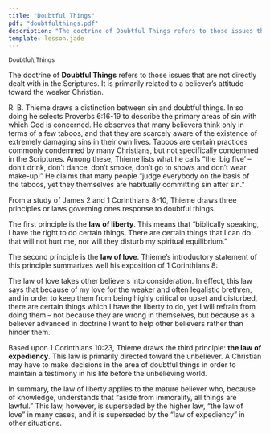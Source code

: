 ```yaml
---
title: "Doubtful Things"
pdf: "doubtfulthings.pdf"
description: "The doctrine of Doubtful Things refers to those issues that are not directly dealt with in the Scriptures. It is primarily related to the believer's attitude toward the weaker Christian."
template: lesson.jade
---
```



<sup>Doubtful\\ Things</sup>

The doctrine of **Doubtful Things** refers to those issues that are not
directly dealt with in the Scriptures. It is primarily related to a
believer’s attitude toward the weaker Christian.

R. B. Thieme draws a distinction between sin and doubtful things. In so
doing he selects Proverbs 6:16-19 to describe the primary areas of sin
with which God is concerned. He observes that many believers think only
in terms of a few taboos, and that they are scarcely aware of the
existence of extremely damaging sins in their own lives. Taboos are
certain practices commonly condemned by many Christians, but not
specifically condemned in the Scriptures. Among these, Thieme lists what
he calls “the ‘big five’ – don’t drink, don’t dance, don’t smoke, don’t
go to shows and don’t wear make-up!” He claims that many people “judge
everybody on the basis of the taboos, yet they themselves are habitually
committing sin after sin.”

From a study of James 2 and 1 Corinthians 8-10, Thieme draws three
principles or laws governing ones response to doubtful things.

The first principle is the **law of liberty**. This means that
“biblically speaking, I have the right to do certain things. There are
certain things that I can do that will not hurt me, nor will they
disturb my spiritual equilibrium.”

The second principle is the **law of love**. Thieme’s introductory
statement of this principle summarizes well his exposition of 1
Corinthians 8:

The law of love takes other believers into consideration. In effect,
this law says that because of my love for the weaker and often
legalistic brethren, and in order to keep them from being highly
critical or upset and disturbed, there are certain things which I have
the liberty to do, yet I will refrain from doing them – not because they
are wrong in themselves, but because as a believer advanced in doctrine
I want to help other believers rather than hinder them.

Based upon 1 Corinthians 10:23, Thieme draws the third principle: **the
law of expediency**. This law is primarily directed toward the
unbeliever. A Christian may have to make decisions in the area of
doubtful things in order to maintain a testimony in his life before the
unbelieving world.

In summary, the law of liberty applies to the mature believer who,
because of knowledge, understands that “aside from immorality, all
things are lawful.” This law, however, is superseded by the higher law,
“the law of love” in many cases, and it is superseded by the “law of
expediency” in other situations.

